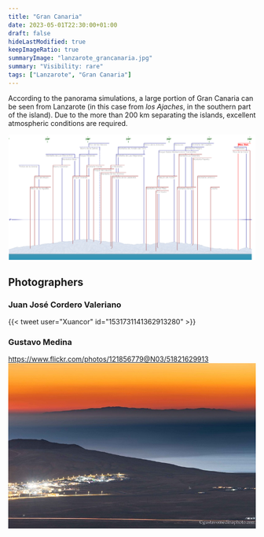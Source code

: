 ```yaml
---
title: "Gran Canaria"
date: 2023-05-01T22:30:00+01:00
draft: false
hideLastModified: true
keepImageRatio: true
summaryImage: "lanzarote_grancanaria.jpg"
summary: "Visibility: rare"
tags: ["Lanzarote", "Gran Canaria"]
---
```


According to the panorama simulations, a large portion of Gran Canaria can be seen from Lanzarote (in this case from _los Ajaches_, in the southern part of the island). Due to the more than 200 km separating the islands, excellent atmospheric conditions are required.

![Gran Canaria from Lanzarote](lanzarote_grancanaria_pano.png)

## Photographers

### Juan José Cordero Valeriano
 {{< tweet user="Xuancor" id="1531731141362913280" >}}

### Gustavo Medina

https://www.flickr.com/photos/121856779@N03/51821629913     
![Gran Canaria from Lanzarote](lanzarote_grancanaria.jpg)
